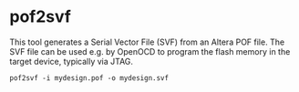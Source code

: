 # pof2svf

This tool generates a Serial Vector File (SVF)
from an Altera POF file.
The SVF file can be used e.g. by OpenOCD
to program the flash memory in the target device,
typically via JTAG.

~~~
pof2svf -i mydesign.pof -o mydesign.svf
~~~

